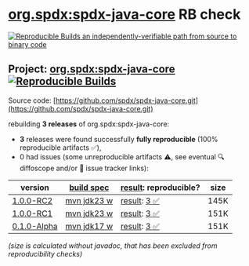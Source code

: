 [org.spdx:spdx-java-core](https://central.sonatype.com/artifact/org.spdx/spdx-java-core/versions) RB check
=======

[![Reproducible Builds](https://reproducible-builds.org/images/logos/rb.svg) an independently-verifiable path from source to binary code](https://reproducible-builds.org/)

## Project: [org.spdx:spdx-java-core](https://central.sonatype.com/artifact/org.spdx/spdx-java-core/versions) [![Reproducible Builds](https://img.shields.io/endpoint?url=https://raw.githubusercontent.com/jvm-repo-rebuild/reproducible-central/master/content/org/spdx/spdx-java-core/badge.json)](https://github.com/jvm-repo-rebuild/reproducible-central/blob/master/content/org/spdx/spdx-java-core/README.md)

Source code: [https://github.com/spdx/spdx-java-core.git](https://github.com/spdx/spdx-java-core.git)

rebuilding **3 releases** of org.spdx:spdx-java-core:
- **3** releases were found successfully **fully reproducible** (100% reproducible artifacts :white_check_mark:),
- 0 had issues (some unreproducible artifacts :warning:, see eventual :mag: diffoscope and/or :memo: issue tracker links):

| version | [build spec](/BUILDSPEC.md) | [result](https://reproducible-builds.org/docs/jvm/): reproducible? | size |
| -- | --------- | ------ | -- |
| [1.0.0-RC2](https://central.sonatype.com/artifact/org.spdx/spdx-java-core/1.0.0-RC2/pom) | [mvn jdk23 w](spdx-java-core-1.0.0-RC2.buildspec) | [result](spdx-java-core-1.0.0-RC2.buildinfo): [3 :white_check_mark: ](spdx-java-core-1.0.0-RC2.buildcompare) | 145K |
| [1.0.0-RC1](https://central.sonatype.com/artifact/org.spdx/spdx-java-core/1.0.0-RC1/pom) | [mvn jdk23 w](spdx-java-core-1.0.0-RC1.buildspec) | [result](spdx-java-core-1.0.0-RC1.buildinfo): [3 :white_check_mark: ](spdx-java-core-1.0.0-RC1.buildcompare) | 151K |
| [0.1.0-Alpha](https://central.sonatype.com/artifact/org.spdx/spdx-java-core/0.1.0-Alpha/pom) | [mvn jdk17 w](spdx-java-core-0.1.0-Alpha.buildspec) | [result](spdx-java-core-0.1.0-Alpha.buildinfo): [3 :white_check_mark: ](spdx-java-core-0.1.0-Alpha.buildcompare) | 151K |

<i>(size is calculated without javadoc, that has been excluded from reproducibility checks)</i>

